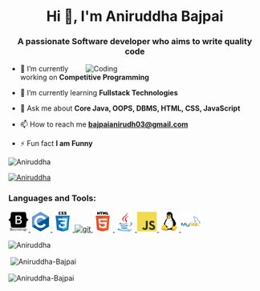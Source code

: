 
<!--![MasterHead](https://camo.githubusercontent.com/5ddf73ad3a205111cf8c686f687fc216c2946a75005718c8da5b837ad9de78c9/68747470733a2f2f7468756d62732e6766796361742e636f6d2f4576696c4e657874446576696c666973682d736d616c6c2e676966) -->
<h1 align="center">Hi 👋, I'm Aniruddha Bajpai</h1>
<h3 align="center">A passionate Software developer who aims to write quality code</h3>
<img align="right" alt="Coding" width="350"  src="https://camo.githubusercontent.com/5ddf73ad3a205111cf8c686f687fc216c2946a75005718c8da5b837ad9de78c9/68747470733a2f2f7468756d62732e6766796361742e636f6d2f4576696c4e657874446576696c666973682d736d616c6c2e676966">


- 🔭 I’m currently working on **Competitive Programming**

- 🌱 I’m currently learning **Fullstack Technologies**

- 💬 Ask me about **Core Java, OOPS, DBMS, HTML, CSS, JavaScript**

- 📫 How to reach me **bajpaianirudh03@gmail.com**

- ⚡ Fun fact **I am Funny**
<p align="left"> <img src="https://komarev.com/ghpvc/?username=Aniruddha-Bajpai&label=Profile%20views&color=0e75b6&style=flat" alt="Aniruddha" /> </p>

<p align="left"> <a href="https://github.com/ryo-ma/github-profile-trophy"><img src="https://github-profile-trophy.vercel.app/?username=Aniruddha-Bajpai" alt="Aniruddha" /></a> </p>
<h3 align="left">Languages and Tools:</h3>
<p align="left"> 
<a href="https://getbootstrap.com" target="_blank" rel="noreferrer"> <img src="https://raw.githubusercontent.com/devicons/devicon/master/icons/bootstrap/bootstrap-plain-wordmark.svg" alt="bootstrap" width="40" height="40"/> </a> 
<a href="https://www.cprogramming.com/" target="_blank" rel="noreferrer"> <img src="https://raw.githubusercontent.com/devicons/devicon/master/icons/c/c-original.svg" alt="c" width="40" height="40"/> </a> 
<a href="https://www.w3schools.com/css/" target="_blank" rel="noreferrer"> <img src="https://raw.githubusercontent.com/devicons/devicon/master/icons/css3/css3-original-wordmark.svg" alt="css3" width="40" height="40"/> </a> 
<a href="https://git-scm.com/" target="_blank" rel="noreferrer"> <img src="https://www.vectorlogo.zone/logos/git-scm/git-scm-icon.svg" alt="git" width="40" height="40"/> </a>
<a href="https://www.w3.org/html/" target="_blank" rel="noreferrer"> <img src="https://raw.githubusercontent.com/devicons/devicon/master/icons/html5/html5-original-wordmark.svg" alt="html5" width="40" height="40"/> </a>
<a href="https://www.java.com" target="_blank" rel="noreferrer"> <img src="https://raw.githubusercontent.com/devicons/devicon/master/icons/java/java-original.svg" alt="java" width="40" height="40"/> </a> 
<a href="https://developer.mozilla.org/en-US/docs/Web/JavaScript" target="_blank" rel="noreferrer"> <img src="https://raw.githubusercontent.com/devicons/devicon/master/icons/javascript/javascript-original.svg" alt="javascript" width="40" height="40"/> </a> 
<a href="https://www.linux.org/" target="_blank" rel="noreferrer"> <img src="https://raw.githubusercontent.com/devicons/devicon/master/icons/linux/linux-original.svg" alt="linux" width="40" height="40"/> </a>  
<a href="https://www.mysql.com/" target="_blank" rel="noreferrer"> <img src="https://raw.githubusercontent.com/devicons/devicon/master/icons/mysql/mysql-original-wordmark.svg" alt="mysql" width="40" height="40"/> </a> 
<a href="https://www.python.org" target="_blank" rel="noreferrer"></a>

<p><img align="center" src="https://github-readme-stats.vercel.app/api/top-langs?username=Aniruddha-Bajpai&show_icons=true&locale=en&layout=compact" alt="Aniruddha" /></p>
<p>&nbsp;<img align="center" src="https://github-readme-stats.vercel.app/api?username=Aniruddha-Bajpai&show_icons=true&locale=en" alt="Aniruddha-Bajpai" /></p>

<p><img align="center" src="https://github-readme-streak-stats.herokuapp.com/?user=Aniruddha-Bajpai&" alt="Aniruddha-Bajpai" /></p>
